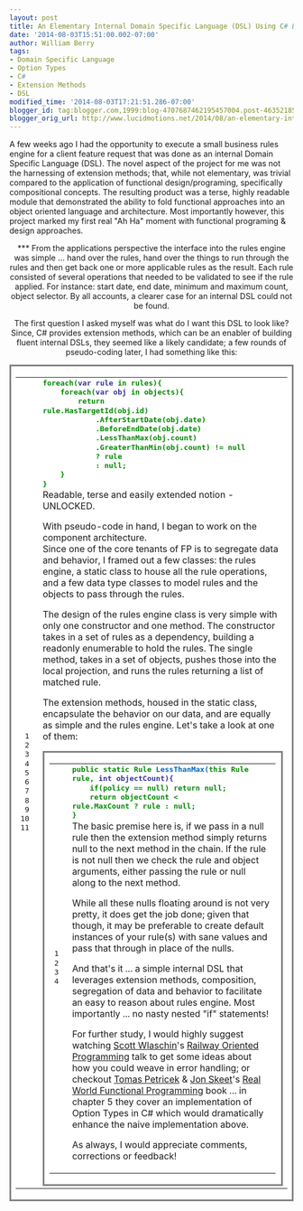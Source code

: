 ```yaml
---
layout: post
title: An Elementary Internal Domain Specific Language (DSL) Using C# Extension Methods
date: '2014-08-03T15:51:00.002-07:00'
author: William Berry
tags:
- Domain Specific Language
- Option Types
- C#
- Extension Methods
- DSL
modified_time: '2014-08-03T17:21:51.286-07:00'
blogger_id: tag:blogger.com,1999:blog-4707687462195457004.post-4635218565630516845
blogger_orig_url: http://www.lucidmotions.net/2014/08/an-elementary-internal-dsl-through-csharp.html
---
```


A few weeks ago I had the opportunity to execute a small business rules engine 
for a client feature request that was done as an internal Domain Specific 
Language (DSL).  The novel aspect of the project for me was not the harnessing 
of extension methods; that, while not elementary, was trivial compared to the 
application of functional design/programing, specifically compositional 
concepts.  The resulting product was a terse, highly readable module that 
demonstrated the ability to fold functional approaches into an object oriented 
language and architecture.  Most importantly however, this project marked my 
first real "Ah Ha" moment with functional programing &amp; design approaches. 

<div style="text-align: center;">*** 
From the applications perspective the interface into the rules engine was 
simple ... hand over the rules, hand over the things to run through the rules 
and then get back one or more applicable rules as the result.  Each rule 
consisted of several operations that needed to be validated to see if the rule 
applied.  For instance: start date, end date, minimum and maximum count, 
object selector.  By all accounts, a clearer case for an internal DSL could 
not be found. 

The first question I asked myself was what do I want this DSL to look like?  
Since, C# provides extension methods, which can be an enabler of building 
fluent internal DSLs, they seemed like a likely candidate; a few rounds of 
pseudo-coding later, I had something like this: 

<div><!-- HTML generated using hilite.me --> 
<div style="background: #ffffff; border-width: .1em .1em .1em .8em; border: 
solid gray; overflow: auto; padding: .2em .6em; width: auto;"><table><td><pre 
style="line-height: 125%; margin: 0;"> 1 
 2 
 3 
 4 
 5 
 6 
 7 
 8 
 9 
10 
11</pre><td><pre style="line-height: 125%; margin: 0;"><span style="color: 
#008800; font-weight: bold;">foreach(<span style="color: #333399; font-weight: 
bold;">var rule <span style="color: #008800; font-weight: bold;">in rules){ 
    <span style="color: #008800; font-weight: bold;">foreach(<span 
style="color: #333399; font-weight: bold;">var obj <span style="color: 
#008800; font-weight: bold;">in objects){ 
        <span style="color: #008800; font-weight: bold;">return 
rule.HasTargetId(obj.id) 
            .AfterStartDate(obj.date) 
            .BeforeEndDate(obj.date) 
            .LessThanMax(obj.count) 
            .GreaterThanMin(obj.count) != <span style="color: #008800; 
font-weight: bold;">null 
            ? rule 
            : <span style="color: #008800; font-weight: bold;">null; 
    } 
} 
</pre> 
Readable, terse and easily extended notion - UNLOCKED. 

With pseudo-code in hand, I began to work on the component architecture.  
Since one of the core tenants of FP is to segregate data and behavior, I 
framed out a few classes: the rules engine, a static class to house all the 
rule operations, and a few data type classes to model rules and the objects to 
pass through the rules. 

The design of the rules engine class is very simple with only one constructor 
and one method.  The constructor takes in a set of rules as a dependency, 
building a readonly enumerable to hold the rules.  The single method, takes in 
a set of objects, pushes those into the local projection, and runs the rules 
returning a list of matched rule. 

The extension methods, housed in the static class, encapsulate the behavior on 
our data, and are equally as simple and the rules engine.  Let's take a look 
at one of them: 
<div><!-- HTML generated using hilite.me --> 
<div style="background: #ffffff; border-width: .1em .1em .1em .8em; border: 
solid gray; overflow: auto; padding: .2em .6em; width: auto;"><table><td><pre 
style="line-height: 125%; margin: 0;">1 
2 
3 
4</pre><td><pre style="line-height: 125%; margin: 0;"><span style="color: 
#008800; font-weight: bold;">public <span style="color: #008800; font-weight: 
bold;">static Rule <span style="color: #0066bb; font-weight: 
bold;">LessThanMax(<span style="color: #008800; font-weight: bold;">this Rule 
rule, <span style="color: #333399; font-weight: bold;">int objectCount){ 
    <span style="color: #008800; font-weight: bold;">if(policy == <span 
style="color: #008800; font-weight: bold;">null) <span style="color: #008800; 
font-weight: bold;">return <span style="color: #008800; font-weight: 
bold;">null; 
    <span style="color: #008800; font-weight: bold;">return objectCount &lt; 
rule.MaxCount ? rule : <span style="color: #008800; font-weight: bold;">null; 
} 
</pre> 
The basic premise here is, if we pass in a null rule then the extension method 
simply returns null to the next method in the chain.  If the rule is not null 
then we check the rule and object arguments, either passing the rule or null 
along to the next method. 

While all these nulls floating around is not very pretty, it does get the job 
done; given that though, it may be preferable to create default instances of 
your rule(s) with sane values and pass that through in place of the nulls. 

And that's it ... a simple internal DSL that leverages extension methods, 
composition, segregation of data and behavior to facilitate an easy to reason 
about rules engine.  Most importantly ... no nasty nested "if" statements! 

For further study, I would highly suggest watching [Scott 
Wlaschin](https://twitter.com/ScottWlaschin)'s [Railway Oriented 
Programming](http://vimeo.com/97344498) talk to get some ideas about how you 
could weave in error handling; or checkout [Tomas 
Petricek](https://twitter.com/tomaspetricek) &amp; [Jon 
Skeet](https://twitter.com/jonskeet)'s [Real World Functional 
Programming](http://www.manning.com/petricek/) book ... in chapter 5 they 
cover an implementation of Option Types in C# which would dramatically enhance 
the naive implementation above. 

As always, I would appreciate comments, corrections or feedback! 